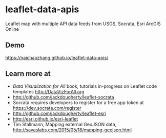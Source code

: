 # leaflet-data-apis
Leaflet map with multiple API data feeds from USGS, Socrata, Esri ArcGIS Online

## Demo
https://naichaozhang.github.io/leaflet-data-apis/

## Learn more at

- *Data Visualization for All* book, tutorials in-progress on Leaflet code templates http://DataVizForAll.org
- http://github.com/jackdougherty/leaflet-socrata
- Socrata requires developers to register for a free app token at https://dev.socrata.com/register
- http://github.com/jackdougherty/leaflet-esri
- http://esri.github.io/esri-leaflet
- Tim Stallmann, Mapping external GeoJSON data, http://savaslabs.com/2015/05/18/mapping-geojson.html
